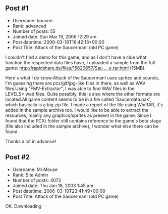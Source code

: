 ## Post #1
- Username: bouvrie
- Rank: advanced
- Number of posts: 55
- Joined date: Sun Mar 19, 2006 12:29 am
- Post datetime: 2006-03-18T16:42:13+00:00
- Post Title: Attack of the Saucerman! (old PC game)

I couldn't find a demo for this game, and as I don't have a clue what function the respected data files have, I uploaded a sample from the full game: [http://rapidshare.de/files/15820657/Sau ... e.rar.html](http://rapidshare.de/files/15820657/SaucerMan__Sample.rar.html) (15MB).

Here's what I do know:Attack of the Saucerman! uses sprites and sounds, I'm guessing there are pcx/gif/jpg-like files in there, as well as WAV files.Using "FMV-Extractor", I was able to find WAV files in the LEVELS\*.wad files. Quite possibly, this is also where the other formats are located.All game content seems to be in a file called 'Saucerdata.pak', which basically is a big zip file. I made a report of the file using WinRAR, it's added in the sample archive too.
I would like to be able to extract the resources, mainly any graphics/sprites as present in the game. Since I found that the PCX\ folder still contains reference to the game's beta stage (file also included in the sample archive), I wonder what else there can be found. 

Thanks a lot in advance!
## Post #2
- Username: Mr.Mouse
- Rank: Site Admin
- Number of posts: 4073
- Joined date: Thu Jan 16, 2003 1:45 am
- Post datetime: 2006-03-18T23:41:49+00:00
- Post Title: Attack of the Saucerman! (old PC game)

OK. Downloading
